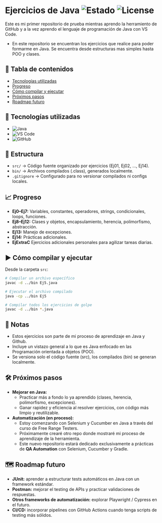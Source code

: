 # Ejercicios de Java ![Estado](https://img.shields.io/badge/Estado-Completo-brightgreen.svg) ![License](https://img.shields.io/badge/License-MIT-green)  

Este es mi primer repositorio de prueba mientras aprendo la herramiento de GitHub y a la vez aprendo el lenguaje de programación de Java con VS Code.
- En este repositorio se encuentran los ejercicios que realice para poder formarme en Java. Se encuentra desde estructuras mas simples hasta POO y clases.

## 🧭 Tabla de contenidos
- [Tecnologías utilizadas](#-tecnologías-utilizadas)
- [Progreso](#-progreso)
- [Cómo compilar y ejecutar](#%EF%B8%8F-c%C3%B3mo-compilar-y-ejecutar)
- [Próximos pasos](#%EF%B8%8F-pr%C3%B3ximos-pasos)
- [Roadmap futuro](#%EF%B8%8F-roadmap-futuro)

## 🚀 Tecnologías utilizadas

- ![Java](https://img.shields.io/badge/Java-21-red)
- ![VS Code](https://img.shields.io/badge/Editor-VS%20Code-blue)
- ![GitHub](https://img.shields.io/badge/GitHub-Repo-black)

## 📂 Estructura

- `src/` → Código fuente organizado por ejercicios (Ej01, Ej02, …, Ej14).
- `bin/` → Archivos compilados (.class), generados localmente.
- `.gitignore` → Configurado para no versionar compilados ni configs locales.

## 📈 Progreso

- **Ej0–Ej7:** Variables, constantes, operadores, strings, condicionales, loops, funciones.
- **Ej8–Ej12:** Clases y objetos, encapsulamiento, herencia, polimorfismo, abstracción.
- **Ej13:** Manejo de excepciones.
- **Ej14:** Prácticas adicionales.
- **EjExtraC** Ejercicios adicionales personales para agilizar tareas diarias.

## ▶️ Cómo compilar y ejecutar

Desde la carpeta `src`:

```bash
# Compilar un archivo específico
javac -d ../bin Ej5.java

# Ejecutar el archivo compilado
java -cp ../bin Ej5

# Compilar todos los ejercicios de golpe
javac -d ../bin *.java

```

## 📝 Notas

- Estos ejercicios son parte de mi proceso de aprendizaje en Java y Github.
- Incluye un vistazo general a lo que es Java enfocado en las Programación orientada a objetos (POO).
- Se versiona solo el código fuente (src), los compilados (bin) se generan localmente.

## 🛠️ Próximos pasos

- **Mejorar en Java:**  
  - Practicar más a fondo lo ya aprendido (clases, herencia, polimorfismo, excepciones).  
  - Ganar rapidez y eficiencia al resolver ejercicios, con código más limpio y reutilizable.  
- **Automatización (en proceso):**  
  - Estoy comenzando con Selenium y Cucumber en Java a través del curso de Free Range Testers.
  - Próximamente crearé otro repo donde mostraré mi proceso de aprendizaje de la herramienta.
  - Este nuevo repositorio estará dedicado exclusivamente a prácticas de **QA Automation** con Selenium, Cucumber y Gradle.

## 🗺️ Roadmap futuro

- **JUnit:** aprender a estructurar tests automáticos en Java con un framework estándar.  
- **Postman:** mejorar el testing de APIs y practicar validaciones de respuestas.  
- **Otros frameworks de automatización:** explorar Playwright / Cypress en el futuro.  
- **CI/CD:** incorporar pipelines con GitHub Actions cuando tenga scripts de testing más sólidos.  
